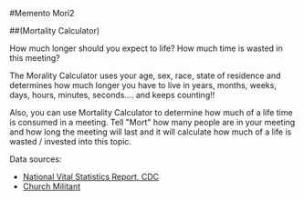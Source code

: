 #Memento Mori2

##(Mortality Calculator)

How much longer should you expect to life?
How much time is wasted in this meeting?

The Morality Calculator uses your age, sex, race, state of residence and determines how much longer you have to live in years, months, weeks, days, hours, minutes, seconds.... and keeps counting!!

Also, you can use Mortality Calculator to determine how much of a life time is consumed in a meeting.  Tell "Mort" how many people are in your meeting and how long the meeting will last and it will calculate how much of a life is wasted / invested into this topic.

Data sources:
* [National Vital Statistics Report, CDC](https://www.cdc.gov/nchs/data/nvsr/nvsr65/nvsr65_08.pdf)
* [Church Militant](http://www.churchmilitant.com/news/article/thoughts-on-death)
